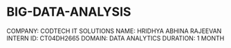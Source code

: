 # BIG-DATA-ANALYSIS
COMPANY: CODTECH IT SOLUTIONS
NAME: HRIDHYA ABHINA RAJEEVAN
INTERN ID: CT04DH2665
DOMAIN: DATA ANALYTICS
DURATION: 1 MONTH
